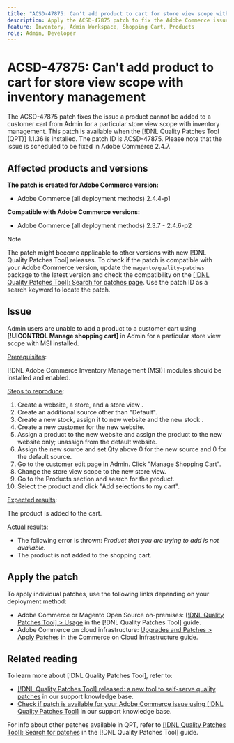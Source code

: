 ```yaml
---
title: "ACSD-47875: Can't add product to cart for store view scope with inventory management"
description: Apply the ACSD-47875 patch to fix the Adobe Commerce issue where a product cannot be added to a customer cart from Admin for a particular store view scope with inventory management.
feature: Inventory, Admin Workspace, Shopping Cart, Products 
role: Admin, Developer
---
```


# ACSD-47875: Can't add product to cart for store view scope with inventory management

The ACSD-47875 patch fixes the issue a product cannot be added to a customer cart from Admin for a particular store view scope with inventory management. This patch is available when the [!DNL Quality Patches Tool (QPT)] 1.1.36 is installed. The patch ID is ACSD-47875. Please note that the issue is scheduled to be fixed in Adobe Commerce 2.4.7.

## Affected products and versions

**The patch is created for Adobe Commerce version:**

* Adobe Commerce (all deployment methods) 2.4.4-p1

**Compatible with Adobe Commerce versions:**

* Adobe Commerce (all deployment methods) 2.3.7 - 2.4.6-p2

>[!NOTE]
>
>The patch might become applicable to other versions with new [!DNL Quality Patches Tool] releases. To check if the patch is compatible with your Adobe Commerce version, update the `magento/quality-patches` package to the latest version and check the compatibility on the [[!DNL Quality Patches Tool]: Search for patches page](https://experienceleague.adobe.com/tools/commerce-quality-patches/index.html). Use the patch ID as a search keyword to locate the patch.

## Issue

Admin users are unable to add a product to a customer cart using **[!UICONTROL Manage shopping cart]** in Admin for a particular store view scope with MSI installed.

<u>Prerequisites</u>:

[!DNL Adobe Commerce Inventory Management (MSI)] modules should be installed and enabled.

<u>Steps to reproduce</u>:

1. Create a website, a store, and a store view .
1. Create an additional source other than "Default".
1. Create a new stock, assign it to new website and the new stock .
1. Create a new customer for the new website.
1. Assign a product to the new website and assign the product to the new website only; unassign from the default website. 
1. Assign the new source and set Qty above 0 for the new source and 0 for the default source.
1. Go to the customer edit page in Admin. Click "Manage Shopping Cart".
1. Change the store view scope to the new store view.
1. Go to the Products section and search for the product.
1. Select the product and click "Add selections to my cart".

<u>Expected results</u>:

The product is added to the cart.

<u>Actual results</u>:

* The following error is thrown: *Product that you are trying to add is not available.*
* The product is not added to the shopping cart.

## Apply the patch

To apply individual patches, use the following links depending on your deployment method:

* Adobe Commerce or Magento Open Source on-premises: [[!DNL Quality Patches Tool] > Usage](https://experienceleague.adobe.com/docs/commerce-operations/tools/quality-patches-tool/usage.html) in the [!DNL Quality Patches Tool] guide.
* Adobe Commerce on cloud infrastructure: [Upgrades and Patches > Apply Patches](https://experienceleague.adobe.com/docs/commerce-cloud-service/user-guide/develop/upgrade/apply-patches.html) in the Commerce on Cloud Infrastructure guide.

## Related reading

To learn more about [!DNL Quality Patches Tool], refer to:

* [[!DNL Quality Patches Tool] released: a new tool to self-serve quality patches](/help/announcements/adobe-commerce-announcements/magento-quality-patches-released-new-tool-to-self-serve-quality-patches.md) in our support knowledge base.
* [Check if patch is available for your Adobe Commerce issue using [!DNL Quality Patches Tool]](/help/support-tools/patches-available-in-qpt-tool/check-patch-for-magento-issue-with-magento-quality-patches.md) in our support knowledge base.

For info about other patches available in QPT, refer to [[!DNL Quality Patches Tool]: Search for patches](https://experienceleague.adobe.com/tools/commerce-quality-patches/index.html) in the [!DNL Quality Patches Tool] guide.